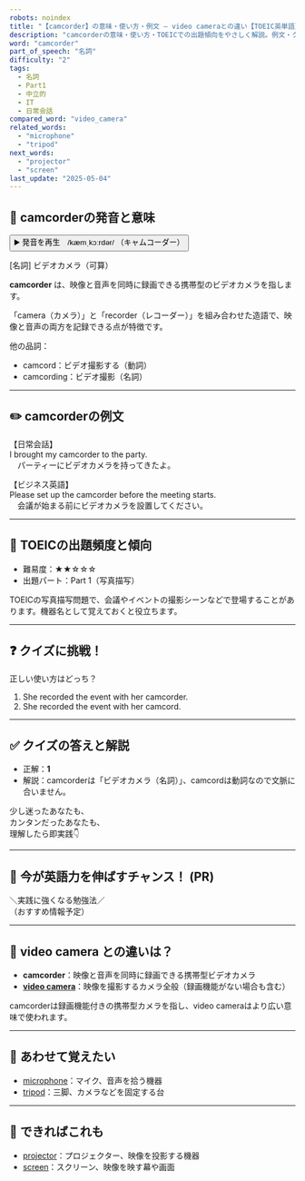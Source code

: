 ```yaml
---
robots: noindex
title: "【camcorder】の意味・使い方・例文 ― video cameraとの違い【TOEIC英単語】"
description: "camcorderの意味・使い方・TOEICでの出題傾向をやさしく解説。例文・クイズ付きでvideo cameraとの違いもわかりやすく学べます。"
word: "camcorder"
part_of_speech: "名詞"
difficulty: "2"
tags:
  - 名詞
  - Part1
  - 中立的
  - IT
  - 日常会話
compared_word: "video_camera"
related_words:
  - "microphone"
  - "tripod"
next_words:
  - "projector"
  - "screen"
last_update: "2025-05-04"
---
```


## 🔰 camcorderの発音と意味

<button class="play-audio" onclick="playTTS('camcorder')">
  <span class="play-audio-main">
    ▶️ 発音を再生　/kæmˌkɔːrdər/
  </span>
  <span class="play-audio-sub">
    （キャムコーダー）
  </span>
</button>

[名詞] ビデオカメラ（可算）

**camcorder** は、映像と音声を同時に録画できる携帯型のビデオカメラを指します。

「camera（カメラ）」と「recorder（レコーダー）」を組み合わせた造語で、映像と音声の両方を記録できる点が特徴です。

他の品詞：  
- camcord：ビデオ撮影する（動詞）
- camcording：ビデオ撮影（名詞）

---

## ✏️ camcorderの例文

【日常会話】  
I brought my camcorder to the party.  
　パーティーにビデオカメラを持ってきたよ。

【ビジネス英語】  
Please set up the camcorder before the meeting starts.  
　会議が始まる前にビデオカメラを設置してください。

---

## 🎯 TOEICの出題頻度と傾向

- 難易度：★★☆☆☆
- 出題パート：Part 1（写真描写）

TOEICの写真描写問題で、会議やイベントの撮影シーンなどで登場することがあります。機器名として覚えておくと役立ちます。

---

## ❓ クイズに挑戦！

正しい使い方はどっち？

1. She recorded the event with her camcorder.  
2. She recorded the event with her camcord.

---

## ✅ クイズの答えと解説

- 正解：**1**
- 解説：camcorderは「ビデオカメラ（名詞）」、camcordは動詞なので文脈に合いません。

少し迷ったあなたも、  
カンタンだったあなたも、  
理解したら即実践👇️

---

## 🚀 今が英語力を伸ばすチャンス！ (PR)

<div class="info-center">
＼実践に強くなる勉強法／<br>  
（おすすめ情報予定）
</div>

---

## 🤔  video camera との違いは？

- **camcorder**：映像と音声を同時に録画できる携帯型ビデオカメラ
- **[video camera](/word/video_camera/)**：映像を撮影するカメラ全般（録画機能がない場合も含む）

camcorderは録画機能付きの携帯型カメラを指し、video cameraはより広い意味で使われます。

---

## 🧩 あわせて覚えたい

- [microphone](/word/microphone/)：マイク、音声を拾う機器
- [tripod](/word/tripod/)：三脚、カメラなどを固定する台

---

## 📖 できればこれも

- [projector](/word/projector/)：プロジェクター、映像を投影する機器
- [screen](/word/screen/)：スクリーン、映像を映す幕や画面

<!-- cvid: aid23_bid46 -->
